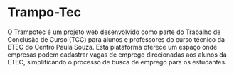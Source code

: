 # Trampo-Tec
O Trampotec é um projeto web desenvolvido como parte do Trabalho de Conclusão de Curso (TCC) para alunos e professores do curso técnico da ETEC do Centro Paula Souza. Esta plataforma oferece um espaço onde empresas podem cadastrar vagas de emprego direcionadas aos alunos da ETEC, simplificando o processo de busca de emprego para os estudantes.
